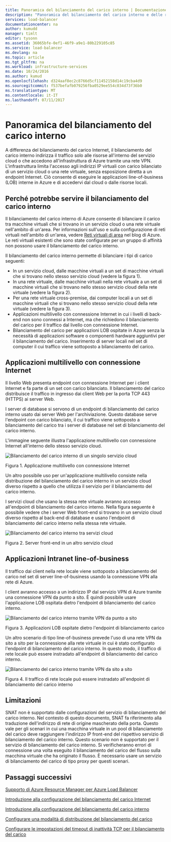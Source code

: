 ```yaml
---
title: Panoramica del bilanciamento del carico interno | Documentazione Microsoft
description: "Panoramica del bilanciamento del carico interno e delle relative funzionalità. Modalità di funzionamento del bilanciamento del carico di Azure e possibili scenari per la configurazione di endpoint interni"
services: load-balancer
documentationcenter: na
author: kumudd
manager: timlt
editor: tysonn
ms.assetid: 36065bfe-0ef1-46f9-a9e1-80b229105c85
ms.service: load-balancer
ms.devlang: na
ms.topic: article
ms.tgt_pltfrm: na
ms.workload: infrastructure-services
ms.date: 10/24/2016
ms.author: kumud
ms.openlocfilehash: d324aaf8ec2c8766d5cf11452158d14c19cba4d9
ms.sourcegitcommit: f537befafb079256fba0529ee554c034d73f36b0
ms.translationtype: MT
ms.contentlocale: it-IT
ms.lasthandoff: 07/11/2017
---
```

# <a name="internal-load-balancer-overview"></a>Panoramica del bilanciamento del carico interno

A differenza del bilanciamento del carico Internet, il bilanciamento del carico interno indirizza il traffico solo alle risorse all'interno del servizio cloud o che accedono all'infrastruttura di Azure tramite una rete VPN. L'infrastruttura limita l'accesso agli indirizzi IP virtuali con carico bilanciato di un servizio cloud o una rete virtuale, senza esposizione diretta a un endpoint Internet. Ciò consente di eseguire le applicazioni line-of-business (LOB) interne in Azure e di accedervi dal cloud o dalle risorse locali.

## <a name="why-you-may-need-an-internal-load-balancer"></a>Perché potrebbe servire il bilanciamento del carico interno

Il bilanciamento del carico interno di Azure consente di bilanciare il carico tra macchine virtuali che si trovano in un servizio cloud o una rete virtuale nell'ambito di un'area. Per informazioni sull'uso e sulla configurazione di reti virtuali nell'ambito di un'area, vedere [Reti virtuali di area](https://azure.microsoft.com/blog/2014/05/14/regional-virtual-networks/) nel blog di Azure. Le reti virtuali esistenti che sono state configurate per un gruppo di affinità non possono usare il bilanciamento del carico interno.

Il bilanciamento del carico interno permette di bilanciare i tipi di carico seguenti:

* In un servizio cloud, dalle macchine virtuali a un set di macchine virtuali che si trovano nello stesso servizio cloud (vedere la figura 1).
* In una rete virtuale, dalle macchine virtuali nella rete virtuale a un set di macchine virtuali che si trovano nello stesso servizio cloud della rete virtuale (vedere la figura 2).
* Per una rete virtuale cross-premise, dai computer locali a un set di macchine virtuali che si trovano nello stesso servizio cloud della rete virtuale (vedere la figura 3).
* Applicazioni multilivello con connessione Internet in cui i livelli di back-end non sono connessi a Internet, ma che richiedono il bilanciamento del carico per il traffico dal livello con connessione Internet.
* Bilanciamento del carico per applicazioni LOB ospitate in Azure senza la necessità di applicazioni software o componenti hardware aggiuntivi per il bilanciamento del carico. Inserimento di server locali nel set di computer il cui traffico viene sottoposto a bilanciamento del carico.

## <a name="internet-facing-multi-tier-applications"></a>Applicazioni multilivello con connessione Internet

Il livello Web presenta endpoint con connessione Internet per i client Internet e fa parte di un set con carico bilanciato. Il bilanciamento del carico distribuisce il traffico in ingresso dai client Web per la porta TCP 443 (HTTPS) ai server Web.

I server di database si servono di un endpoint di bilanciamento del carico interno usato dai server Web per l'archiviazione. Questo database serve l'endpoint con carico bilanciato, il cui traffico viene sottoposto a bilanciamento del carico tra i server di database nel set di bilanciamento del carico interno.

L'immagine seguente illustra l'applicazione multilivello con connessione Internet all'interno dello stesso servizio cloud.

![Bilanciamento del carico interno di un singolo servizio cloud](./media/load-balancer-internal-overview/IC736321.png)

Figura 1. Applicazione multilivello con connessione Internet

Un altro possibile uso per un'applicazione multilivello consiste nella distribuzione del bilanciamento del carico interno in un servizio cloud diverso rispetto a quello che utilizza il servizio per il bilanciamento del carico interno.

I servizi cloud che usano la stessa rete virtuale avranno accesso all'endpoint di bilanciamento del carico interno. Nella figura seguente è possibile vedere che i server Web front-end si trovano in un servizio cloud diverso rispetto al back-end di database e usano l'endpoint di bilanciamento del carico interno nella stessa rete virtuale.

![Bilanciamento del carico interno tra servizi cloud](./media/load-balancer-internal-overview/IC744147.png)

Figura 2. Server front-end in un altro servizio cloud

## <a name="intranet-line-of-business-applications"></a>Applicazioni Intranet line-of-business

Il traffico dai client nella rete locale viene sottoposto a bilanciamento del carico nel set di server line-of-business usando la connessione VPN alla rete di Azure.

I client avranno accesso a un indirizzo IP dal servizio VPN di Azure tramite una connessione VPN da punto a sito. È quindi possibile usare l'applicazione LOB ospitata dietro l'endpoint di bilanciamento del carico interno.

![Bilanciamento del carico interno tramite VPN da punto a sito](./media/load-balancer-internal-overview/IC744148.png)

Figura 3. Applicazioni LOB ospitate dietro l'endpoint di bilanciamento carico

Un altro scenario di tipo line-of-business prevede l'uso di una rete VPN da sito a sito per la connessione alla rete virtuale in cui è stato configurato l'endpoint di bilanciamento del carico interno. In questo modo, il traffico di rete locale può essere instradato all'endpoint di bilanciamento del carico interno.

![Bilanciamento del carico interno tramite VPN da sito a sito](./media/load-balancer-internal-overview/IC744150.png)

Figura 4. Il traffico di rete locale può essere instradato all'endpoint di bilanciamento del carico interno

## <a name="limitations"></a>Limitazioni

SNAT non è supportato dalle configurazioni del servizio di bilanciamento del carico interno. Nel contesto di questo documento, SNAT fa riferimento alla traduzione dell'indirizzo di rete di origine mascherato della porta.  Questo vale per gli scenari in cui una macchina virtuale in un pool di bilanciamento del carico deve raggiungere l'indirizzo IP front-end del rispettivo servizio di bilanciamento del carico interno. Questo scenario non è supportato per il servizio di bilanciamento del carico interno. Si verificheranno errori di connessione una volta eseguito il bilanciamento del carico del flusso sulla macchina virtuale che ha originato il flusso. È necessario usare un servizio di bilanciamento del carico di tipo proxy per questi scenari.

## <a name="next-steps"></a>Passaggi successivi

[Supporto di Azure Resource Manager per Azure Load Balancer](load-balancer-arm.md)

[Introduzione alla configurazione del bilanciamento del carico Internet](load-balancer-get-started-internet-arm-ps.md)

[Introduzione alla configurazione del bilanciamento del carico interno](load-balancer-get-started-ilb-arm-ps.md)

[Configurare una modalità di distribuzione del bilanciamento del carico](load-balancer-distribution-mode.md)

[Configurare le impostazioni del timeout di inattività TCP per il bilanciamento del carico](load-balancer-tcp-idle-timeout.md)
